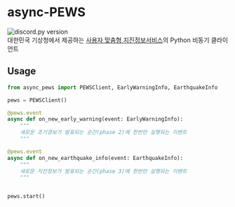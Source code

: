 # async-PEWS

![discord.py version](https://img.shields.io/badge/Python-%3E%3D%203.10-blue?style=for-the-badge&logo=python)  
대한민국 기상청에서 제공하는 [사용자 맞춤형 지진정보서비스](https://www.weather.go.kr/pews/)의 Python 비동기 클라이언트

## Usage

```py
from async_pews import PEWSClient, EarlyWarningInfo, EarthquakeInfo

pews = PEWSClient()

@pews.event
async def on_new_early_warning(event: EarlyWarningInfo):
    """
    새로운 조기경보가 발표되는 순간(phase 2)에 한번만 실행되는 이벤트
    """

@pews.event
async def on_new_earthquake_info(event: EarthquakeInfo):
    """
    새로운 지진정보가 발표되는 순간(phase 3)에 한번만 실행되는 이벤트
    """


pews.start()
```
